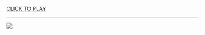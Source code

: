 
<a href="https://premium76.site?title=unblocked_games_lesson_1&ref=13M">CLICK TO PLAY</a></h3>
<hr>

<a href="https://premium76.site?title=unblocked_games_lesson_1&ref=13M"><img src="https://clearcache.store/games.png"></a>


